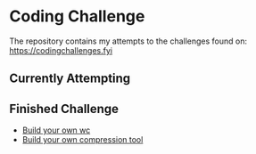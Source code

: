 # Coding Challenge
The repository contains my attempts to the challenges found on:\
https://codingchallenges.fyi

## Currently Attempting


## Finished Challenge
- [Build your own wc](https://github.com/AncientMeme/coding-challenges/tree/main/WordCount)
- [Build your own compression tool](https://github.com/AncientMeme/coding-challenges/tree/main/CompressionTool)
